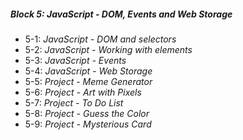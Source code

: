 ##### Block 5: JavaScript - DOM, Events and Web Storage
*  5-1: *JavaScript - DOM and selectors*
*  5-2: *JavaScript - Working with elements*
*  5-3: *JavaScript - Events*
*  5-4: *JavaScript - Web Storage*
*  5-5: *Project - Meme Generator*
*  5-6: *Project - Art with Pixels*
*  5-7: *Project - To Do List*
*  5-8: *Project - Guess the Color*
*  5-9: *Project - Mysterious Card*